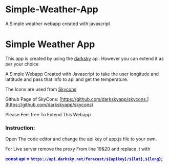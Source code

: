 # Simple-Weather-App
A Simple weather webapp created with javascript
# Simple Weather App

This app is created by using the [darksky](https://darksky.net) api. However you can extend it as per your choice

A Simple Webapp Created with Javascript to take the user longitude and lattitude and pass that info to api and get the temperature.

The Icons are used from [Skycons](https://darkskyapp.github.io/skycons/)

Github Page of SkyCons: [https://github.com/darkskyapp/skycons.](https://github.com/darkskyapp/skycons)

Please Feel free To Extend This Webapp
### Instruction:

Open The code editor and change the api key of app.js file to your own.

For Live server remove the proxy From line 19&20 and replace it with 

<span style="color: #0000ff;">**const api = `https://api.darksky.net/forecast/${apikey}/${lat},${long}`;**</span>
